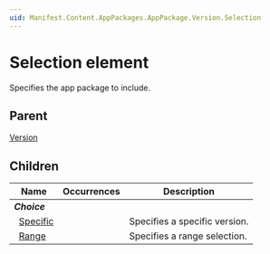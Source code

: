```yaml
---
uid: Manifest.Content.AppPackages.AppPackage.Version.Selection
---
```


# Selection element

Specifies the app package to include.

## Parent

[Version](xref:Manifest.Content.AppPackages.AppPackage.Version)

## Children

|Name|Occurrences|Description|
|--- |--- |--- |
|***Choice***|||
|&nbsp;&nbsp;[Specific](xref:Manifest.Content.AppPackages.AppPackage.Version.Selection.Specific)||Specifies a specific version.|
|&nbsp;&nbsp;[Range](xref:Manifest.Content.AppPackages.AppPackage.Version.Selection.Range)||Specifies a range selection.|
